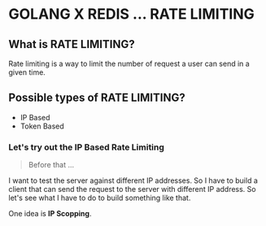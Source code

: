 # GOLANG X REDIS ... RATE LIMITING

## What is **RATE LIMITING**?

Rate limiting is a way to limit the number of request a user can send in a given time.

## Possible types of **RATE LIMITING**?

- IP Based
- Token Based

### Let's try out the IP Based Rate Limiting

> Before that ...

I want to test the server against different IP addresses. So I have to build a client that can send the request to the server with different IP address. So let's see what I have to do to build something like that.

One idea is **IP Scopping**.
